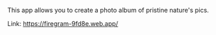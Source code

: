 This app allows you to create a photo album of pristine nature's pics.

Link: https://firegram-9fd8e.web.app/
